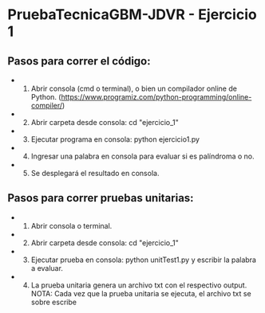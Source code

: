 # PruebaTecnicaGBM-JDVR - Ejercicio 1
## Pasos para correr el código:
- 1) Abrir consola (cmd o terminal), o bien un compilador online de Python. (https://www.programiz.com/python-programming/online-compiler/)
- 2) Abrir carpeta desde consola: cd "ejercicio_1"
- 3) Ejecutar programa en consola: python ejercicio1.py
- 4) Ingresar una palabra en consola para evaluar si es palíndroma o no.
- 5) Se desplegará el resultado en consola.

## Pasos para correr pruebas unitarias:
- 1) Abrir consola o terminal.
- 2) Abrir carpeta desde consola: cd "ejercicio_1"
- 3) Ejecutar prueba en consola: python unitTest1.py y escribir la palabra a evaluar.
- 4) La prueba unitaria genera un archivo txt con el respectivo output.
NOTA: Cada vez que la prueba unitaria se ejecuta, el archivo txt se sobre escribe